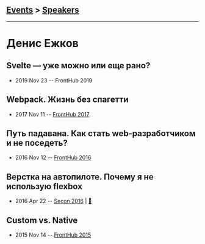 ## [Events](../README.md) > [Speakers](../speakers.md)
---

# Денис Ежков

## Svelte — уже можно или еще рано?
- 2019 Nov 23 -- FrontHub 2019    
## Webpack. Жизнь без спагетти
- 2017 Nov 11 -- [FrontHub 2017](https://www.youtube.com/watch?v=7bAIGRol8ms)    
## Путь падавана. Как стать web-разработчиком и не поседеть?
- 2016 Nov 12 -- [FrontHub 2016](https://www.youtube.com/watch?v=JN4x52Lgh-k)    
## Верстка на автопилоте. Почему я не использую flexbox
- 2016 Apr 22 -- [Secon 2016](https://youtu.be/yZfhqw754Xc)  | [:notebook:](https://www.slideshare.net/seconru/secon2016-flexbox)  
## Custom vs. Native
- 2015 Nov 14 -- [FrontHub 2015](https://www.youtube.com/watch?v=L4_tjYbYd_I)    
